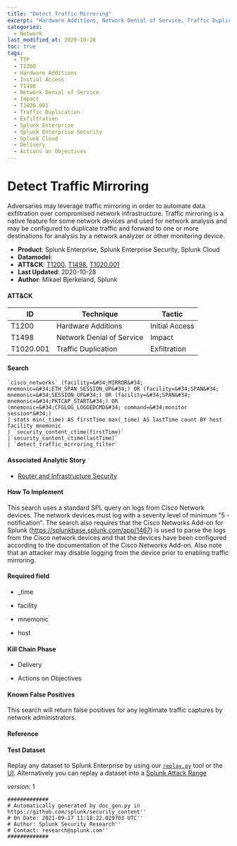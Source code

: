 ```yaml
---
title: "Detect Traffic Mirroring"
excerpt: "Hardware Additions, Network Denial of Service, Traffic Duplication"
categories:
  - Network
last_modified_at: 2020-10-28
toc: true
tags:
  - TTP
  - T1200
  - Hardware Additions
  - Initial Access
  - T1498
  - Network Denial of Service
  - Impact
  - T1020.001
  - Traffic Duplication
  - Exfiltration
  - Splunk Enterprise
  - Splunk Enterprise Security
  - Splunk Cloud
  - Delivery
  - Actions on Objectives
---
```


# Detect Traffic Mirroring

Adversaries may leverage traffic mirroring in order to automate data exfiltration over compromised network infrastructure. Traffic mirroring is a native feature for some network devices and used for network analysis and may be configured to duplicate traffic and forward to one or more destinations for analysis by a network analyzer or other monitoring device.

- **Product**: Splunk Enterprise, Splunk Enterprise Security, Splunk Cloud
- **Datamodel**:
- **ATT&CK**: [T1200](https://attack.mitre.org/techniques/T1200/), [T1498](https://attack.mitre.org/techniques/T1498/), [T1020.001](https://attack.mitre.org/techniques/T1020/001/)
- **Last Updated**: 2020-10-28
- **Author**: Mikael Bjerkeland, Splunk


#### ATT&CK

| ID          | Technique   | Tactic       |
| ----------- | ----------- |--------------|
| T1200 | Hardware Additions | Initial Access |
| T1498 | Network Denial of Service | Impact |
| T1020.001 | Traffic Duplication | Exfiltration |


#### Search

```
`cisco_networks` (facility=&#34;MIRROR&#34; mnemonic=&#34;ETH_SPAN_SESSION_UP&#34;) OR (facility=&#34;SPAN&#34; mnemonic=&#34;SESSION_UP&#34;) OR (facility=&#34;SPAN&#34; mnemonic=&#34;PKTCAP_START&#34;) OR (mnemonic=&#34;CFGLOG_LOGGEDCMD&#34; command=&#34;monitor session*&#34;) 
| stats min(_time) AS firstTime max(_time) AS lastTime count BY host facility mnemonic 
| `security_content_ctime(firstTime)`
|`security_content_ctime(lastTime)` 
| `detect_traffic_mirroring_filter`
```

#### Associated Analytic Story

* [Router and Infrastructure Security](_stories/router_and_infrastructure_security)


#### How To Implement
This search uses a standard SPL query on logs from Cisco Network devices. The network devices must log with a severity level of minimum &#34;5 - notification&#34;. The search also requires that the Cisco Networks Add-on for Splunk (https://splunkbase.splunk.com/app/1467) is used to parse the logs from the Cisco network devices and that the devices have been configured according to the documentation of the Cisco Networks Add-on. Also note that an attacker may disable logging from the device prior to enabling traffic mirroring.

#### Required field

* _time

* facility

* mnemonic

* host


#### Kill Chain Phase

* Delivery

* Actions on Objectives


#### Known False Positives
This search will return false positives for any legitimate traffic captures by network administrators.




#### Reference


#### Test Dataset
Replay any dataset to Splunk Enterprise by using our [`replay.py`](https://github.com/splunk/attack_data#using-replaypy) tool or the [UI](https://github.com/splunk/attack_data#using-ui).
Alternatively you can replay a dataset into a [Splunk Attack Range](https://github.com/splunk/attack_range#replay-dumps-into-attack-range-splunk-server)



_version_: 1

```
#############
# Automatically generated by doc_gen.py in https://github.com/splunk/security_content''
# On Date: 2021-09-17 11:18:22.029703 UTC''
# Author: Splunk Security Research''
# Contact: research@splunk.com''
#############
```
